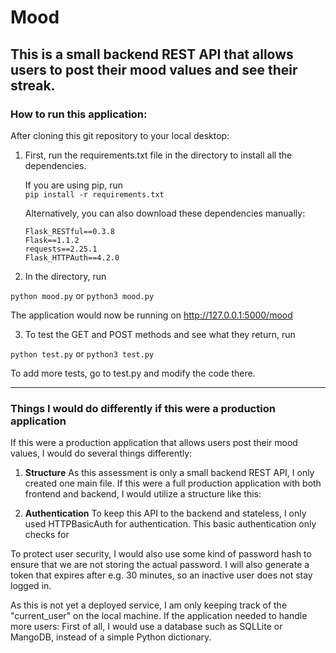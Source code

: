 # Mood
This is a small backend REST API that allows users to post their mood values and
see their streak.
--------------------------------------------------------------------------------
### How to run this application:

After cloning this git repository to your local desktop:

1. First, run the requirements.txt file in the directory to install all the
dependencies.

    If you are using pip, run   
    `pip install -r requirements.txt`  

    Alternatively, you can also download these dependencies manually:   

     ```
     Flask_RESTful==0.3.8
     Flask==1.1.2
     requests==2.25.1
     Flask_HTTPAuth==4.2.0
     ```

2. In the directory, run   

  `python mood.py`     or      `python3 mood.py`

  The application would now be running on http://127.0.0.1:5000/mood

3. To test the GET and POST methods and see what they return, run   

  `python test.py`      or      `python3 test.py`

  To add more tests, go to test.py and modify the code there.

--------------------------------------------------------------------------------
### Things I would do differently if this were a production application
If this were a production application that allows users post their mood values,
I would do several things differently:

1. **Structure**
  As this assessment is only a small backend REST API, I only created one main file.
  If this were a full production application with both frontend and backend, I would
  utilize a structure like this:

2. **Authentication**
  To keep this API to the backend and stateless, I only used HTTPBasicAuth for
  authentication. This basic authentication only checks for

  To protect user security, I would also use some kind of password hash to ensure
  that we are not storing the actual password. I will also generate a token that
  expires after e.g. 30 minutes, so an inactive user does not stay logged in.

  As this is not yet a deployed service, I am only keeping track of the
  "current_user" on the local machine. If the application needed to handle more users:
  First of all, I would use a database such as SQLLite or MangoDB, instead of a
  simple Python dictionary.
